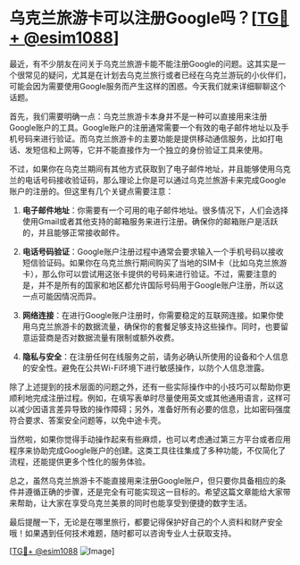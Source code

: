 # 乌克兰旅游卡可以注册Google吗？[[TG💪+ @esim1088](https://t.me/s/esim1088)]

最近，有不少朋友在问关于乌克兰旅游卡能不能注册Google的问题。这其实是一个很常见的疑问，尤其是在计划去乌克兰旅行或者已经在乌克兰游玩的小伙伴们，可能会因为需要使用Google服务而产生这样的困惑。今天我们就来详细聊聊这个话题。

首先，我们需要明确一点：乌克兰旅游卡本身并不是一种可以直接用来注册Google账户的工具。Google账户的注册通常需要一个有效的电子邮件地址以及手机号码来进行验证。而乌克兰旅游卡的主要功能是提供移动通信服务，比如打电话、发短信和上网等，它并不能直接作为一个独立的身份验证工具来使用。

不过，如果你在乌克兰期间有其他方式获取到了电子邮件地址，并且能够使用乌克兰的电话号码接收验证码，那么理论上你是可以通过乌克兰旅游卡来完成Google账户的注册的。但这里有几个关键点需要注意：

1. **电子邮件地址**：你需要有一个可用的电子邮件地址。很多情况下，人们会选择使用Gmail或者其他支持的邮箱服务来进行注册。确保你的邮箱账户是活跃的，并且能够正常接收邮件。

2. **电话号码验证**：Google账户注册过程中通常会要求输入一个手机号码以接收短信验证码。如果你在乌克兰旅行期间购买了当地的SIM卡（比如乌克兰旅游卡），那么你可以尝试用这张卡提供的号码来进行验证。不过，需要注意的是，并不是所有的国家和地区都允许国际号码用于Google账户注册，所以这一点可能因情况而异。

3. **网络连接**：在进行Google账户注册时，你需要稳定的互联网连接。如果你使用乌克兰旅游卡的数据流量，确保你的套餐足够支持这些操作。同时，也要留意运营商是否对数据流量有限制或额外收费。

4. **隐私与安全**：在注册任何在线服务之前，请务必确认所使用的设备和个人信息的安全性。避免在公共Wi-Fi环境下进行敏感操作，以防个人信息泄露。

除了上述提到的技术层面的问题之外，还有一些实际操作中的小技巧可以帮助你更顺利地完成注册过程。例如，在填写表单时尽量使用英文或其他通用语言，这样可以减少因语言差异导致的操作障碍；另外，准备好所有必要的信息，比如密码强度符合要求、答案安全问题等，以免中途卡壳。

当然啦，如果你觉得手动操作起来有些麻烦，也可以考虑通过第三方平台或者应用程序来协助完成Google账户的创建。这类工具往往集成了多种功能，不仅简化了流程，还能提供更多个性化的服务体验。

总之，虽然乌克兰旅游卡不能直接用来注册Google账户，但只要你具备相应的条件并遵循正确的步骤，还是完全有可能实现这一目标的。希望这篇文章能给大家带来帮助，让大家在享受乌克兰美景的同时也能享受到便捷的数字生活。

最后提醒一下，无论是在哪里旅行，都要记得保护好自己的个人资料和财产安全哦！如果遇到任何技术难题，随时都可以咨询专业人士获取支持。

[[TG💪+ @esim1088](https://t.me/s/esim1088) ![Image](https://i.postimg.cc/4NQfJmqS/Snipaste-2025-05-13-00-14-12.png)]